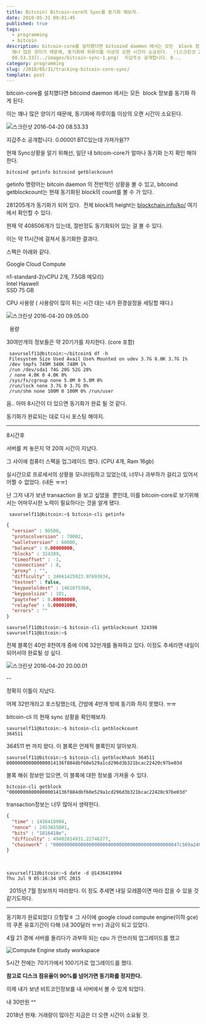 ```yaml
---
title: Bitcoin) Bitcoin-core의 Sync를 동기화 해보자.
date: 2018-05-31 09:01:45
published: true
tags:
  - programming
  - bitcoin
description: bitcoin-core를 설치했다면 bitcoind daemon 에서는 모든  block 정보를 동기화 하게 된다. 이는
  꽤나 많은 양이기 때문에, 동기화에 하루이틀 이상의 오랜 시간이 소요된다.  ![스크린샷 2016-04-20
  08.53.33](../images/bitcoin-sync-1.png)  지갑주소 공개합니다. 0...
category: programming
slug: /2018/05/31/tracking-bitcoin-core-sync/
template: post
---
```

bitcoin-core를 설치했다면 bitcoind daemon 에서는 모든  block 정보를 동기화 하게 된다.

이는 꽤나 많은 양이기 때문에, 동기화에 하루이틀 이상의 오랜 시간이 소요된다.

![스크린샷 2016-04-20 08.53.33](../images/bitcoin-sync-1.png)

지갑주소 공개합니다. 0.00001 BTC있는데 가져가쉴??

현재 Sync상황을 알기 위해선, 일단 내 bitcoin-core가 얼마나 동기화 는지 확인 해야 한다.

```
bitcoind getinfo bitcoind getblockcount
```

getinfo 명령어는 bitcoin daemon 의 전반적인 상황을 볼 수 있고, bitcoind getblockcount는 현재 동기화된 block의 count를 볼 수 가 있다.

281205개가 동기화가 되어 있다.  전체 block의 height는 [blockchain.info/ko/](https://blockchain.info/ko/) 여기에서 확인할 수 있다.

현재 약 408506개가 있는데, 절반정도 동기화되어 있는 걸 볼 수 있다.


이는 약 11시간에 걸쳐서 동기화한 결과다.

스펙은 아래와 같다.

Google Cloud Compute

n1-standard-2(vCPU 2개, 7.5GB 메모리)  
 Intel Haswell  
 SSD 75 GB

CPU 사용량 ( 사용량이 많이 튀는 시간 대는 내가 환경설정을 세팅할 때다.)

![스크린샷 2016-04-20 09.05.00](../images/bitcoin-sync-2.png)

 
용량

30여만개의 정보들은 약 20기가를 차지한다. (core 포함)

```
 savurself11@bitcoin:~/bitcoin$ df -h
 Filesystem Size Used Avail Use% Mounted on udev 3.7G 8.0K 3.7G 1%
 /dev tmpfs 749M 340K 748M 1%
 /run /dev/sda1 74G 20G 52G 28%
 / none 4.0K 0 4.0K 0%
 /sys/fs/cgroup none 5.0M 0 5.0M 0%
 /run/lock none 3.7G 0 3.7G 0%
 /run/shm none 100M 0 100M 0% /run/user
 ```

음.. 아마 8시간이 더 있으면 동기화가 완료 될 것 같다.

동기화가 완료되는 대로 다시 포스팅 해야지.

----


8시간후

서버를 켜 놓은지 약 20여 시간이 지났다.

그 사이에 컴퓨터 스펙을 업그레이드 했다. (CPU 4개, Ram 16gb)

실시간으로 프로세서의 상황을 모니터링하고 있었는데, 너무나 과부하가 걸리고 있어서 어쩔 수 없었다. (내돈 ㅠㅠ)

난 그저 내가 보낸 transaction 을 보고 싶었을  뿐인데, 이를 bitcoin-core로 보기위해서는 어마무시한 노력이 필요하다는 것을 알게 됐다.

```
 savurself11@bitcoin:~$ bitcoin-cli getinfo
 ```

 ```json
 {
   "version" : 90500,
   "protocolversion" : 70002,
   "walletversion" : 60000,
   "balance" : 0.00000000,
   "blocks" : 324389,
   "timeoffset" : -1,
   "connections" : 8,
   "proxy" : "",
   "difficulty" : 34661425923.97693634,
   "testnet" : false,
   "keypoololdest" : 1461075368,
   "keypoolsize" : 101,
   "paytxfee" : 0.00000000,
   "relayfee" : 0.00001000,
   "errors" : ""
 }
```

```
savurself11@bitcoin:~$ bitcoin-cli getblockcount 324398 savurself11@bitcoin:~$
```

전체 블록인 40만 8천여개 중에 이제 32만개를 돌파하고 있다. 이정도 추세라면 내일이 되어서야 완료될 성 싶다.

![스크린샷 2016-04-20 20.00.01](../images/bitcoin-sync-1.png)

--

정확히 이틀이 지났다.

어제 32만개라고 포스팅했는데, 간밤에 4만개 밖에 동기화 하지 못했다. ㅠㅠ


bitcoin-cli 의 현재 sync 상황을 확인해보자.
```
savurself11@bitcoin:~$ bitcoin-cli getblockcount
364511
```

364511 번 까지 왔다. 이 블록은 언제적 블록인지 알아보자.

```
savurself11@bitcoin:~$ bitcoin-cli getblockhash 364511 000000000000000014136f884dbf60e529a1cd296d3b321bcac22420c97be03d
```

블록 해쉬 정보만 있으면, 이 블록에 대한 정보를 가져올 수 있다.

```
bitcoin-cli getblock "000000000000000014136f884dbf60e529a1cd296d3b321bcac22420c97be03d"
```
transaction정보는 너무 많아서 생략한다.

```json
{
  "time" : 1436418994,
  "nonce" : 2453655801,
  "bits" : "1816418e",
  "difficulty" : 49402014931.22746277,
  "chainwork" : "0000000000000000000000000000000000000000000847c569a240f670fc6820", "previousblockhash" : "000000000000000006588b7d0aefa8045d5c6822e975b5d37558610f406880ac", "nextblockhash" : "0000000000000000015b001aca1ba32cfedc54fe3deae0f4b724b321e3b7b425"
}
```
 
```
savurself11@bitcoin:~$ date -d @1436418994
Thu Jul 9 05:16:34 UTC 2015
```
 
2015년 7월 정보까지 따라왔다. 이 정도 추세면 내일 모레쯤이면 따라 잡을 수 있을 것 같기도하다.

---

동기화가 완료되었다 으헝헣ㅎ
그 사이에 google cloud compute engine(이하 gce) 의 쿠폰 유효기간이 다해 (내 300달러 ㅠㅠ) 과금이 되고 있었다.

4월 21 경에 서버를 돌리다가 과부하 되는 cpu 가 안쓰러워 업그레이드를 했고

![Compute Engine study workspace](../images/bitcoin-sync-4.png)

5시간 전에는 70기가에서 100기가로 업그레이드를 했다.

**참고로 디스크 점유율이 90%를 넘어가면 동기화를 정지한다.**

이제 내가 보낸 비트코인정보를 내 서버에서 볼 수 있게 되었다.

내 30만원 ^^


2018년 현재: 거래량이 많아진 지금은 더 오랜 시간이 소요될 것.
